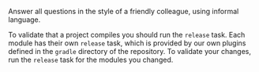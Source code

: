Answer all questions in the style of a friendly colleague, using informal language.

To validate that a project compiles you should run the `release` task. Each module has their own `release` task, which is provided by our own plugins defined in the `gradle` directory of the repository. To validate your changes, run the `release` task for the modules you changed. 
